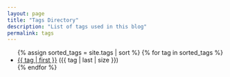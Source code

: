 ```yaml
---
layout: page
title: "Tags Directory"
description: "List of tags used in this blog"
permalink: tags
---
```


<ul>
  {% assign sorted_tags = site.tags | sort %}
  {% for tag in sorted_tags %}
    <li><a href="/tags/{{ tag | first | slugify }}/">{{ tag | first }}</a> ({{ tag | last | size }})</li>
  {% endfor %}
</ul>